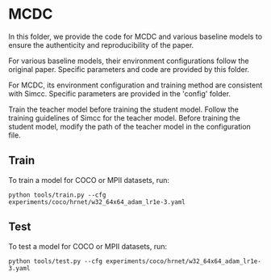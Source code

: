 # MCDC
In this folder, we provide the code for MCDC and various baseline models to ensure the authenticity and reproducibility of the paper.


For various baseline models, their environment configurations follow the original paper. Specific parameters and code are provided by this folder.


For MCDC, its environment configuration and training method are consistent with Simcc. Specific parameters are provided in the 'config' folder.


Train the teacher model before training the student model. Follow the training guidelines of Simcc for the teacher model. Before training the student model, modify the path of the teacher model in the configuration file.

## Train
To train a model for COCO or MPII datasets, run:

```
python tools/train.py --cfg experiments/coco/hrnet/w32_64x64_adam_lr1e-3.yaml
```



## Test
To test a model for COCO or MPII datasets, run:

```
python tools/test.py --cfg experiments/coco/hrnet/w32_64x64_adam_lr1e-3.yaml
```




